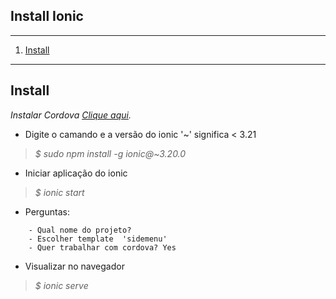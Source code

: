 ## Install Ionic
*******
 1. [Install](#install)

*******

<div id='install'/>

## Install
*Instalar Cordova [Clique aqui](https://github.com/suporte-avdesign/comandos/blob/master/Cordova/install.md).*


* Digite o camando e a versão do ionic '~' significa  < 3.21
>*$ sudo npm install -g ionic@~3.20.0*

* Iniciar aplicação do ionic
>*$ ionic start*

* Perguntas:
```
    - Qual nome do projeto?
    - Escolher template  'sidemenu'
    - Quer trabalhar com cordova? Yes
```
* Visualizar no navegador
>*$ ionic serve*

